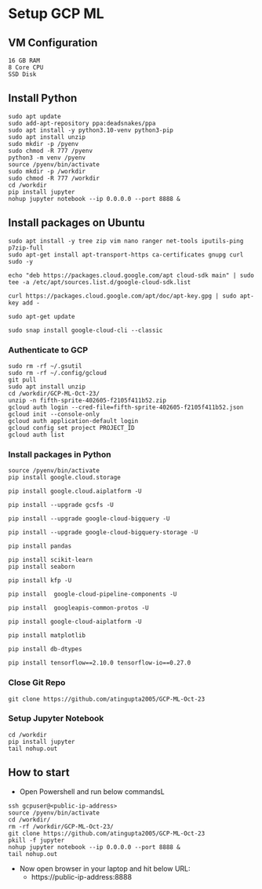 # Setup GCP ML

## VM Configuration
```
16 GB RAM
8 Core CPU
SSD Disk
```


## Install Python
```
sudo apt update
sudo add-apt-repository ppa:deadsnakes/ppa
sudo apt install -y python3.10-venv python3-pip
sudo apt install unzip
sudo mkdir -p /pyenv
sudo chmod -R 777 /pyenv
python3 -m venv /pyenv
source /pyenv/bin/activate
sudo mkdir -p /workdir
sudo chmod -R 777 /workdir
cd /workdir
pip install jupyter
nohup jupyter notebook --ip 0.0.0.0 --port 8888 &
```


## Install packages on Ubuntu
```
sudo apt install -y tree zip vim nano ranger net-tools iputils-ping p7zip-full
sudo apt-get install apt-transport-https ca-certificates gnupg curl sudo -y
```

```
echo "deb https://packages.cloud.google.com/apt cloud-sdk main" | sudo tee -a /etc/apt/sources.list.d/google-cloud-sdk.list
```

```
curl https://packages.cloud.google.com/apt/doc/apt-key.gpg | sudo apt-key add -
```

```
sudo apt-get update
```

```
sudo snap install google-cloud-cli --classic
```

### Authenticate to GCP

```
sudo rm -rf ~/.gsutil
sudo rm -rf ~/.config/gcloud
git pull
sudo apt install unzip 
cd /workdir/GCP-ML-Oct-23/
unzip -n fifth-sprite-402605-f2105f411b52.zip
gcloud auth login --cred-file=fifth-sprite-402605-f2105f411b52.json
gcloud init --console-only
gcloud auth application-default login
gcloud config set project PROJECT_ID
gcloud auth list
```

### Install packages in Python
```
source /pyenv/bin/activate
pip install google.cloud.storage
```

```
pip install google.cloud.aiplatform -U
```

```
pip install --upgrade gcsfs -U
```

```
pip install --upgrade google-cloud-bigquery -U
```

```
pip install --upgrade google-cloud-bigquery-storage -U
```

```
pip install pandas
```

```
pip install scikit-learn
pip install seaborn
```

```
pip install kfp -U
```

```
pip install  google-cloud-pipeline-components -U
```

```
pip install  googleapis-common-protos -U
```

```
pip install google-cloud-aiplatform -U
```

```
pip install matplotlib
```

```
pip install db-dtypes
```

```
pip install tensorflow==2.10.0 tensorflow-io==0.27.0
```

### Close Git Repo
```
git clone https://github.com/atingupta2005/GCP-ML-Oct-23
```

### Setup Jupyter Notebook
```
cd /workdir
pip install jupyter
tail nohup.out
```



## How to start
- Open Powershell and run below commandsL

```
ssh gcpuser@<public-ip-address>
source /pyenv/bin/activate
cd /workdir/
rm -rf /workdir/GCP-ML-Oct-23/
git clone https://github.com/atingupta2005/GCP-ML-Oct-23
pkill -f jupyter
nohup jupyter notebook --ip 0.0.0.0 --port 8888 &
tail nohup.out
```

- Now open browser in your laptop and hit below URL:
  -  https://public-ip-address:8888
